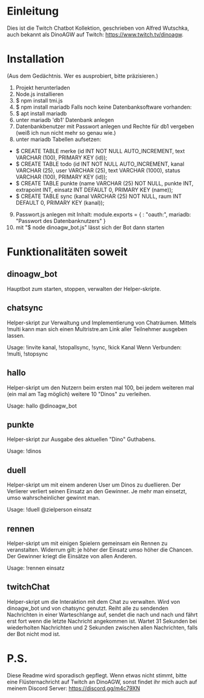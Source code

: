 # Einleitung
Dies ist die Twitch Chatbot Kollektion,
geschrieben von Alfred Wutschka,
auch bekannt als DinoAGW auf Twitch: https://www.twitch.tv/dinoagw.

# Installation
(Aus dem Gedächtnis. Wer es ausprobiert, bitte präzisieren.)
1) Projekt herunterladen
2) Node.js installieren
3) $ npm install tmi.js
4) $ npm install mariadb
Falls noch keine Datenbanksoftware vorhanden:
5) $ apt install mariadb
6) unter mariadb 'db1' Datenbank anlegen
7) Datenbankbenutzer mit Passwort anlegen und Rechte für db1 vergeben (weiß ich nun nicht mehr so genau wie.)
8) unter mariadb Tabellen aufsetzen:
* $ CREATE TABLE merke (id INT NOT NULL AUTO_INCREMENT, text VARCHAR (100), PRIMARY KEY (id));
* $ CREATE TABLE todo (id INT NOT NULL AUTO_INCREMENT, kanal VARCHAR (25), user VARCHAR (25), text VARCHAR (1000), status VARCHAR (100), PRIMARY KEY (id));
* $ CREATE TABLE punkte (name VARCHAR (25) NOT NULL, punkte INT, extrapoint INT, einsatz INT DEFAULT 0, PRIMARY KEY (name));
* $ CREATE TABLE sync (kanal VARCHAR (25) NOT NULL, raum INT DEFAULT 0, PRIMARY KEY (kanal));
9) Passwort.js anlegen mit Inhalt:
module.exports = {
  <Name des Chatbots>: "oauth:<oauth key das Chatbots>",
  mariadb: "Passwort des Datenbanknutzers"
}
10) mit "$ node dinoagw_bot.js" lässt sich der Bot dann starten

# Funktionalitäten soweit

## dinoagw_bot
Hauptbot zum starten, stoppen, verwalten der Helper-skripte.

## chatsync
Helper-skript zur Verwaltung und Implementierung von Chaträumen.
Mittels !multi kann man sich einen Multristre.am Link aller Teilnehmer ausgeben lassen.

Usage: !invite kanal, !stopallsync, !sync, !kick Kanal
Wenn Verbunden: !multi, !stopsync

## hallo
Helper-skript um den Nutzern beim ersten mal 100, bei jedem weiteren mal (ein mal am Tag möglich) weitere 10 "Dinos" zu verleihen.

Usage: hallo @dinoagw_bot

## punkte
Helper-skript zur Ausgabe des aktuellen "Dino" Guthabens.

Usage: !dinos

## duell
Helper-skript um mit einem anderen User um Dinos zu duellieren.
Der Verlierer verliert seinen Einsatz an den Gewinner.
Je mehr man einsetzt, umso wahrscheinlicher gewinnt man.

Usage: !duell @zielperson einsatz

## rennen
Helper-skript um mit einigen Spielern gemeinsam ein Rennen zu veranstalten.
Widerrum gilt: je höher der Einsatz umso höher die Chancen.
Der Gewinner kriegt die Einsätze von allen Anderen.

Usage: !rennen einsatz

## twitchChat
Helper-skript um die Interaktion mit dem Chat zu verwalten.
Wird von dinoagw_bot und von chatsync genutzt.
Reiht alle zu sendenden Nachrichten in einer Warteschlange auf, sendet die nach und nach und fährt erst fort wenn die letzte Nachricht angekommen ist.
Wartet 31 Sekunden bei wiederholten Nachrichten und 2 Sekunden zwischen allen Nachrichten, falls der Bot nicht mod ist.

# P.S.
Diese Readme wird sporadisch gepflegt. Wenn etwas nicht stimmt, bitte eine Flüsternachricht auf Twitch an DinoAGW, sonst findet ihr mich auch auf meinem Discord Server: https://discord.gg/m4c79XN
